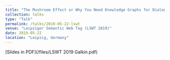 ```yaml
---
title: "The Mushroom Effect or Why You Need Knowledge Graphs for Dialogue Systems"
collection: talks
type: "Talk"
permalink: /talks/2019-05-22-lswt
venue: "Leipziger Semantic Web Tag (LSWT 2019)"
date: 2019-05-22
location: "Leipzig, Germany"
---
```


[Slides in PDF](/files/LSWT 2019 Galkin.pdf)
